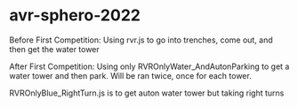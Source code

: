 # avr-sphero-2022


Before First Competition:
Using rvr.js to go into trenches, come out, and then get the water tower

After First Competition:
Using only RVROnlyWater_AndAutonParking to get a water tower and then park. Will be ran twice, once for each tower. 

RVROnlyBlue_RightTurn.js is to get auton water tower but taking right turns
